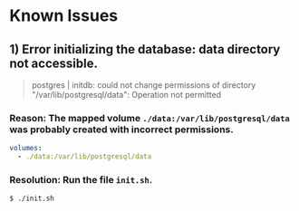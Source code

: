 # Known Issues

## 1) **Error initializing the database: data directory not accessible.**

> postgres | initdb: could not change permissions of directory "/var/lib/postgresql/data": Operation not permitted

### Reason: The mapped volume `./data:/var/lib/postgresql/data` was probably created with incorrect permissions.

```yml
volumes:
  - ./data:/var/lib/postgresql/data
```

### Resolution: Run the file `init.sh`.

```bash
$ ./init.sh
```
